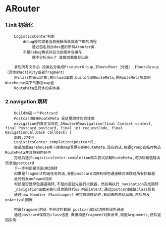 # ARouter

### 1.init 初始化
        LogisticsCenter判断
            debug模式或者当前是新版本就走下面的流程
                通过包名找出dex里的所有Arouter类
            不是debug模式并且当前版本有缓存
                就不分析dex了 直接加载缓存出来

        拿到所有文件后 按类名分类成ProviderGroup,IRouteRoot（分组）,IRouteGroup（具体的activity或者fragment）
        用class构造出对象,执行load函数,build全部RouteMeta,把RouteMeta加载到Warehouse类下的静态map里
        RouteMeta是具体的实体类


### 2.navigation 跳转
        build构造一个Postcard
        Postcard继承RouteMeta 是这里跳转的实体类
        navigation的真正实现在_ARouter的navigation(final Context context, final Postcard postcard, final int requestCode, final NavigationCallback callback) {
        函数,274行
        LogisticsCenter.completion(postcard);
        尝试加载Warehouse类下静态map里保存的RouteMeta,没有的话,根据group去临时构造RouteMeta并且放到内存中
        完成后递归LogisticsCenter.completion再次尝试加载RouteMeta,成功后赋值路由信息给postcard
        下一步判断是否是URI跳转
        如果是fragment构造任务的话,会把postcard切换到绿色通道模式来跳过所有拦截器
        此时触发onFound回调
        判断是否是绿色通道跳转,不是的话就先运行拦截器，然后再执行_navigation完成跳转
        _navigation函数来执行具体跳转代码,构造intent,通过postcard赋值class信息
        通过new Handler（MainLooper）来完成跳转动作,有动画的再给动画,然后触发onArrival回调

        构造fragment的话 不经过拦截器 postcard自动切换到绿色通道
        通过postcard保存的class信息 直接构造fragment对象出来,赋值Arguments,然后返回实例


